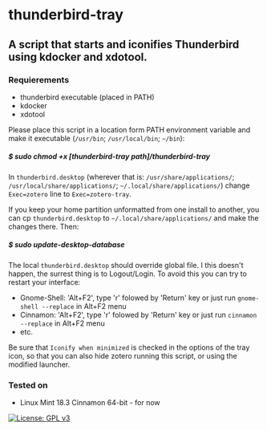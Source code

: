 # thunderbird-tray
## A script that starts and iconifies Thunderbird using kdocker and xdotool.

### Requierements
- thunderbird executable (placed in PATH)
- kdocker
- xdotool 

Please place this script in a location form PATH environment variable and make it executable (`/usr/bin`; `/usr/local/bin`; `~/bin`):

##### $ sudo chmod +x \[thunderbird-tray path\]/thunderbird-tray

In `thunderbird.desktop` (wherever that is: `/usr/share/applications/`; `/usr/local/share/applications/`; `~/.local/share/applications/`) change `Exec=zotero` line to `Exec=zotero-tray`.

If you keep your home partition unformatted from one install to another, you can cp `thunderbird.desktop` to `~/.local/share/applications/` and make the changes there. Then:
##### $ sudo update-desktop-database
The local `thunderbird.desktop` should override global file. I this doesn't happen, the surrest thing is to Logout/Login. To avoid this you can try to restart your interface:
- Gnome-Shell: 'Alt+F2', type 'r' folowed by 'Return' key or just run `gnome-shell --replace` in Alt+F2 menu
- Cinnamon: 'Alt+F2', type 'r' folowed by 'Return' key or just run `cinnamon --replace` in Alt+F2 menu
- etc.

Be sure that `Iconify when minimized` is checked in the options of the tray icon, so that you can also hide zotero running this script, or using the modified launcher.

### Tested on 
- Linux Mint 18.3 Cinnamon 64-bit - for now

[![License: GPL v3](https://img.shields.io/badge/License-GPL%20v3-blue.svg)](https://www.gnu.org/licenses/gpl-3.0)


